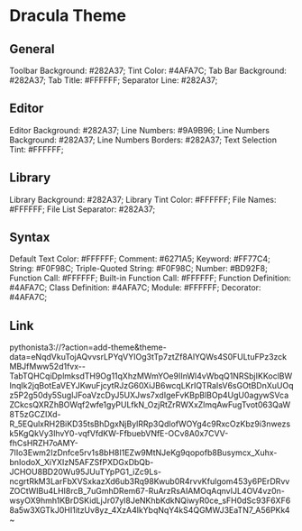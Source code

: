 # Dracula Theme

## General
Toolbar Background: #282A37;
Tint Color: #4AFA7C;
Tab Bar Background: #282A37;
Tab Title: #FFFFFF;
Separator Line: #282A37;

## Editor
Editor Background: #282A37;
Line Numbers: #9A9B96;
Line Numbers Background: #282A37;
Line Numbers Borders: #282A37;
Text Selection Tint: #FFFFFF;

## Library
Library Background: #282A37;
Library Tint Color: #FFFFFF;
File Names: #FFFFFF;
File List Separator: #282A37;

## Syntax
Default Text Color: #FFFFFF;
Comment: #6271A5;
Keyword: #FF77C4;
String: #F0F98C;
Triple-Quoted String: #F0F98C;
Number: #BD92F8;
Function Call: #FFFFFF;
Built-in Function Call: #FFFFFF;
Function Definition: #4AFA7C;
Class Definition: #4AFA7C;
Module: #FFFFFF;
Decorator: #4AFA7C;

## Link
pythonista3://?action=add-theme&theme-data=eNqdVkuTojAQvvsrLPYqVYIOg3tTp7ztZf8AlYQWs4S0FULtuFPz3zckMBJfMww52d1fvx--TabTQHCqiDplmksdTH9Og11qXhzMWmYOe9IInWl4vWbqQ1NRSbjIKKoclBWInqIk2jqBotEaVEYJKwuFjcytRJzG60XiJB6wcqLKrIQTRaIsV6sGOtBDnXuUOqz5P2g50dy5SuglJFoaVzcDyJ5UXJws7xdIgeFvKBpBlBOp4UgU0agywSVcaZCkcsQXRZhBOWqf2wfe1gyPULfkN_OzjRtZrRWXxZlmqAwFugTvot063QaW8T5zGCZIXd-R_5EQulxRH2BiKD35tsBhDgxNjBylRRp3QdlofWOYg4c9RxcOzKbz9i3nwezsk5KgQkVy3lhvY0-vqfVfdKW-FfbuebVNfE-OCv8A0x7CVV-fhCsHRZH7oAMY-7IIo3Ewm2IzDnfce5rv1s8bH8I1EZw9MtNJeKg9qopofb8Busymcx_Xuhx-bnIodoX_XiYXIzN5AFZSfPXDGxDbQb-JCHOU8BD20Wu95JUuTYpPG1_iZc9Ls-ncgrtRkM3LarFbXVSxkazXd6ub3Rq98Kwub0R4rvvKfulgom453y6PErDRvvZOCtWIBu4LHI8rcB_7uGmhDRem67-RuArzRsAIAMOqAqnvIJL4OV4vz0n-wsyOX9hmh1KBrDSKidLjJr07yl8JeNKhbKdkNQiwyR0ce_sFH0dSc93F6XF68a5w3XGTkJ0HI1itzUv8yz_4XzA4lkYbqNqY4kS4QGMWJ3EaTN7_A56PKk4~